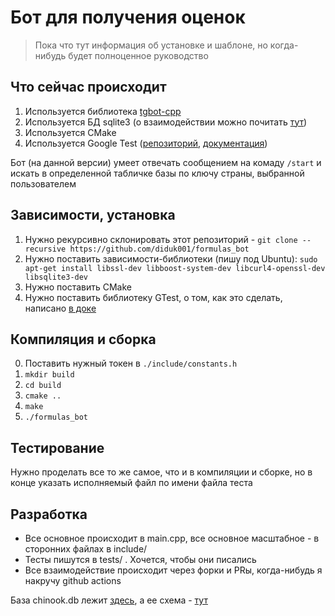 # Бот для получения оценок

> Пока что тут информация об установке и шаблоне, но когда-нибудь будет полноценное руководство

## Что сейчас происходит

1. Используется библиотека [tgbot-cpp](https://github.com/reo7sp/tgbot-cpp)
2. Используется БД sqlite3 (о взаимодействии можно почитать [тут](https://sqlite.org/c3ref/intro.html))
3. Используется CMake
4. Используется Google Test ([репозиторий](https://github.com/google/googletest), [документация](https://google.github.io/googletest/))

Бот (на данной версии) умеет отвечать сообщением на комаду `/start` и искать в определенной табличке базы по ключу страны, выбранной пользователем

## Зависимости, установка
1. Нужно рекурсивно склонировать этот репозиторий - `git clone --recursive https://github.com/diduk001/formulas_bot`
2. Нужно поставить зависимости-библиотеки (пишу под Ubuntu): `sudo apt-get install libssl-dev libboost-system-dev libcurl4-openssl-dev libsqlite3-dev`
3. Нужно поставить CMake
4. Нужно поставить библиотеку GTest, о том, как это сделать, написано [в доке](https://www.sqlitetutorial.net/sqlite-sample-database/)

## Компиляция и сборка
0. Поставить нужный токен в `./include/constants.h`
1. `mkdir build`
2. `cd build`
3. `cmake ..`
4. `make`
5. `./formulas_bot`

## Тестирование
Нужно проделать все то же самое, что и в компиляции и сборке, но в конце указать исполняемый файл по имени файла теста

## Разработка

- Все основное происходит в main.cpp, все основное масштабное - в сторонних файлах в include/
- Тесты пишутся в tests/ . Хочется, чтобы они писались
- Все взаимодействие происходит через форки и PRы, когда-нибудь я накручу github actions

База chinook.db лежит [здесь](https://www.sqlitetutorial.net/wp-content/uploads/2018/03/chinook.zip), а ее схема - [тут](https://www.sqlitetutorial.net/sqlite-sample-database/)